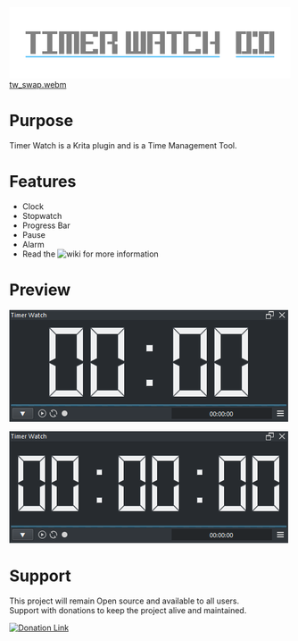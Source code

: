 ![Picture](https://raw.githubusercontent.com/EyeOdin/timer_watch/master/timer_watch/LOGO/timer_watch_logo_S.png)
[tw_swap.webm](https://github.com/EyeOdin/timer_watch/assets/59078314/b914f8c6-fb55-47f4-84f7-e87d7ee1ae34)

# Purpose

Timer Watch is a Krita plugin and is a Time Management Tool.

# Features

* Clock
* Stopwatch
* Progress Bar
* Pause
* Alarm
* Read the ![wiki](https://github.com/EyeOdin/timer_watch/wiki) for more information

# Preview

![Picture](https://raw.githubusercontent.com/EyeOdin/timer_watch/master/timer_watch/PREVIEWS/tw_clock.png)

![Picture](https://raw.githubusercontent.com/EyeOdin/timer_watch/master/timer_watch/PREVIEWS/tw_stopwatch.png)

# Support

This project will remain Open source and available to all users.\
Support with donations to keep the project alive and maintained.

<a href="https://www.paypal.com/donate/?hosted_button_id=9FARNUYBC9R3J">
  <img src="https://pics.paypal.com/00/s/NjA2OWU0ZmEtNjQ4MC00MWZhLTk5YzctM2VhZDA1MzgyMDQ0/file.PNG" width="200" alt="Donation Link">
</a>
